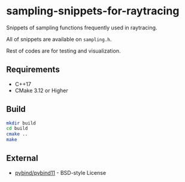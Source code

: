 # sampling-snippets-for-raytracing

Snippets of sampling functions frequently used in raytracing.

All of snippets are available on `sampling.h`.

Rest of codes are for testing and visualization.

## Requirements

* C++17
* CMake 3.12 or Higher

## Build

```bash
mkdir build
cd build
cmake ..
make
```

## External

* [pybind/pybind11](https://github.com/pybind/pybind11) - BSD-style License